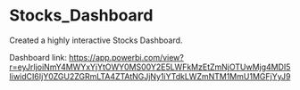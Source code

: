 # Stocks_Dashboard
Created a highly interactive Stocks Dashboard.

Dashboard link: https://app.powerbi.com/view?r=eyJrIjoiNmY4MWYxYjYtOWY0MS00Y2E5LWFkMzEtZmNjOTUwMjg4MDI5IiwidCI6IjY0ZGU2ZGRmLTA4ZTAtNGJjNy1iYTdkLWZmNTM1MmU1MGFjYyJ9

